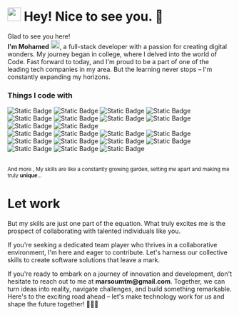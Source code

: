<h1><img src="https://emojis.slackmojis.com/emojis/images/1531849430/4246/blob-sunglasses.gif?1531849430" width="30"/> Hey! Nice to see you. 👋 </h1>


<p>Glad to see you here! </br> <b>I'm Mohamed</b>  <img src="https://img.icons8.com/?size=512&id=U2rfVevdGDVK&format=png" width="20"/>, a full-stack developer with a passion for creating digital wonders. My journey began in college, where I delved into the world of Code. Fast forward to today, and I'm proud to be a part of one of the leading tech companies in my area. But the learning never stops – I'm constantly expanding my horizons.  
<h3>Things I code with</h3>
<p>
  <img alt="Static Badge" src="https://img.shields.io/badge/HTML_5-blue">
 <img alt="Static Badge" src="https://img.shields.io/badge/CSS_3-blue">
 <img alt="Static Badge" src="https://img.shields.io/badge/SCSS_3-pink">
 <img alt="Static Badge" src="https://img.shields.io/badge/JavaScript-yellow">
  <img alt="Static Badge" src="https://img.shields.io/badge/ES6-yellow">
 <img alt="Static Badge" src="https://img.shields.io/badge/BOOTSTRAP-blue">
 <img alt="Static Badge" src="https://img.shields.io/badge/NODE_JS-yellow">
 <img alt="Static Badge" src="https://img.shields.io/badge/EXPRESS_JS-white">
 <img alt="Static Badge" src="https://img.shields.io/badge/REACT_JS-blue">
 <img alt="Static Badge" src="https://img.shields.io/badge/VUE_3_JS-green">
  <br />
 <img alt="Static Badge" src="https://img.shields.io/badge/NPM-orange">
 <img alt="Static Badge" src="https://img.shields.io/badge/PINIA-YELLOW">
 <img alt="Static Badge" src="https://img.shields.io/badge/VITE-PINK">
 <img alt="Static Badge" src="https://img.shields.io/badge/PHP-purple">
 <img alt="Static Badge" src="https://img.shields.io/badge/LARAVEL-red">
 <img alt="Static Badge" src="https://img.shields.io/badge/SYMFONY-white">
 <img alt="Static Badge" src="https://img.shields.io/badge/SQL-WHITE">
 <img alt="Static Badge" src="https://img.shields.io/badge/NO_SQL-white">
 <img alt="Static Badge" src="https://img.shields.io/badge/MONGODB-white">
 <img alt="Static Badge" src="https://img.shields.io/badge/MYSQL-blue">
 <img alt="Static Badge" src="https://img.shields.io/badge/FLUTTER-white">
</p>
  <br />
  <small>
    And more , My skills are like a constantly growing garden, setting me apart and making me truly <b>unique</b>...
  </small>
<h1>Let work </h1>
<p>
  But my skills are just one part of the equation. What truly excites me is the prospect of collaborating with talented individuals like you.
</p> 
<p>
  If you're seeking a dedicated team player who thrives in a collaborative environment, I'm here and eager to contribute. Let's harness our collective skills to create software 
  solutions that leave a mark.
</p>

<p>
  If you're ready to embark on a journey of innovation and development, don't hesitate to reach out to me at <b>marsoumtm@gmail.com</b>. Together, we can turn ideas into reality,   
  navigate challenges, and build something remarkable.
  Here's to the exciting road ahead – let's make technology work for us and shape the future together! 👨‍💻🚀
</p>


